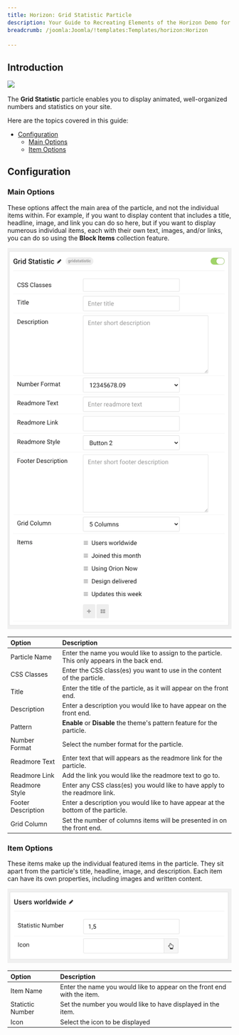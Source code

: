 ```yaml
---
title: Horizon: Grid Statistic Particle
description: Your Guide to Recreating Elements of the Horizon Demo for Joomla
breadcrumb: /joomla:Joomla/!templates:Templates/horizon:Horizon

---
```


## Introduction

![](assets/particle_grid1.png)

The **Grid Statistic** particle enables you to display animated, well-organized numbers and statistics on your site.

Here are the topics covered in this guide:

* [Configuration](#configuration)
    - [Main Options](#main-options)
    - [Item Options](#item-options)

## Configuration

### Main Options 

These options affect the main area of the particle, and not the individual items within. For example, if you want to display content that includes a title, headline, image, and link you can do so here, but if you want to display numerous individual items, each with their own text, images, and/or links, you can do so using the **Block Items** collection feature.

![](assets/particle_grid2.png)

| Option             | Description                                                                                 |
| :-----             | :-----                                                                                      |
| Particle Name      | Enter the name you would like to assign to the particle. This only appears in the back end. |
| CSS Classes        | Enter the CSS class(es) you want to use in the content of the particle.                     |
| Title              | Enter the title of the particle, as it will appear on the front end.                        |
| Description        | Enter a description you would like to have appear on the front end.                         |
| Pattern            | **Enable** or **Disable** the theme's pattern feature for the particle.                     |
| Number Format      | Select the number format for the particle.                                                  |
| Readmore Text      | Enter text that will appears as the readmore link for the particle.                         |
| Readmore Link      | Add the link you would like the readmore text to go to.                                     |
| Readmore Style     | Enter any CSS class(es) you would like to have apply to the readmore link.                  |
| Footer Description | Enter a description you would like to have appear at the bottom of the particle.            |
| Grid Column        | Set the number of columns items will be presented in on the front end.                      |

### Item Options

These items make up the individual featured items in the particle. They sit apart from the particle's title, headline, image, and description. Each item can have its own properties, including images and written content.

![](assets/particle_grid3.png)

| Option           | Description                                                             |
| :-----           | :-----                                                                  |
| Item Name        | Enter the name you would like to appear on the front end with the item. |
| Statictic Number | Set the number you would like to have displayed in the item.            |
| Icon             | Select the icon to be displayed                                         |
